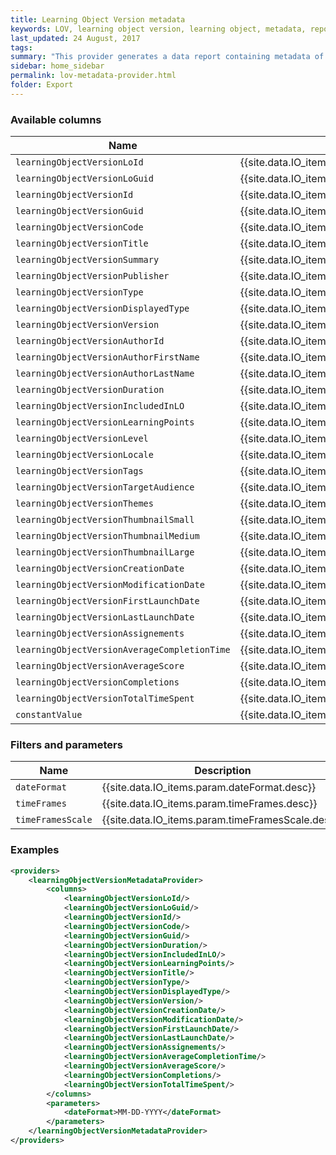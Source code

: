 ```yaml
---
title: Learning Object Version metadata
keywords: LOV, learning object version, learning object, metadata, report, export
last_updated: 24 August, 2017
tags: 
summary: "This provider generates a data report containing metadata of all versions of Learning Objects available on the platform"
sidebar: home_sidebar
permalink: lov-metadata-provider.html
folder: Export
---
```



### Available columns

Name | Description
---|---
`learningObjectVersionLoId` | {{site.data.IO_items.col.learningObjectVersionLoId.desc}}
`learningObjectVersionLoGuid` | {{site.data.IO_items.col.learningObjectVersionLoGuid.desc}}
`learningObjectVersionId` | {{site.data.IO_items.col.learningObjectVersionId.desc}}
`learningObjectVersionGuid` | {{site.data.IO_items.col.learningObjectVersionGuid.desc}}
`learningObjectVersionCode` | {{site.data.IO_items.col.learningObjectVersionCode.desc}}
`learningObjectVersionTitle` | {{site.data.IO_items.col.learningObjectVersionTitle.desc}}
`learningObjectVersionSummary` | {{site.data.IO_items.col.learningObjectVersionSummary.desc}}
`learningObjectVersionPublisher` | {{site.data.IO_items.col.learningObjectVersionPublisher.desc}}
`learningObjectVersionType` | {{site.data.IO_items.col.learningObjectVersionType.desc}}
`learningObjectVersionDisplayedType` | {{site.data.IO_items.col.learningObjectVersionDisplayedType.desc}}
`learningObjectVersionVersion` | {{site.data.IO_items.col.learningObjectVersionVersion.desc}}
`learningObjectVersionAuthorId` | {{site.data.IO_items.col.learningObjectVersionAuthorId.desc}}
`learningObjectVersionAuthorFirstName` | {{site.data.IO_items.col.learningObjectVersionAuthorFirstName.desc}}
`learningObjectVersionAuthorLastName` | {{site.data.IO_items.col.learningObjectVersionAuthorLastName.desc}}
`learningObjectVersionDuration` | {{site.data.IO_items.col.learningObjectVersionDuration.desc}}
`learningObjectVersionIncludedInLO` | {{site.data.IO_items.col.learningObjectVersionIncludedInLO.desc}}
`learningObjectVersionLearningPoints` | {{site.data.IO_items.col.learningObjectVersionLearningPoints.desc}}
`learningObjectVersionLevel` | {{site.data.IO_items.col.learningObjectVersionLevel.desc}}
`learningObjectVersionLocale` | {{site.data.IO_items.col.learningObjectVersionLocale.desc}}
`learningObjectVersionTags` | {{site.data.IO_items.col.learningObjectVersionTags.desc}}
`learningObjectVersionTargetAudience` | {{site.data.IO_items.col.learningObjectVersionTargetAudience.desc}}
`learningObjectVersionThemes` | {{site.data.IO_items.col.learningObjectVersionThemes.desc}}
`learningObjectVersionThumbnailSmall` | {{site.data.IO_items.col.learningObjectVersionThumbnailSmall.desc}}
`learningObjectVersionThumbnailMedium` | {{site.data.IO_items.col.learningObjectVersionThumbnailMedium.desc}}
`learningObjectVersionThumbnailLarge` | {{site.data.IO_items.col.learningObjectVersionThumbnailLarge.desc}}
`learningObjectVersionCreationDate` | {{site.data.IO_items.col.learningObjectVersionCreationDate.desc}}
`learningObjectVersionModificationDate` | {{site.data.IO_items.col.learningObjectVersionModificationDate.desc}}
`learningObjectVersionFirstLaunchDate` | {{site.data.IO_items.col.learningObjectVersionFirstLaunchDate.desc}}
`learningObjectVersionLastLaunchDate` | {{site.data.IO_items.col.learningObjectVersionLastLaunchDate.desc}}
`learningObjectVersionAssignements` | {{site.data.IO_items.col.learningObjectVersionAssignements.desc}}
`learningObjectVersionAverageCompletionTime` | {{site.data.IO_items.col.learningObjectVersionAverageCompletionTime.desc}}
`learningObjectVersionAverageScore` | {{site.data.IO_items.col.learningObjectVersionAverageScore.desc}}
`learningObjectVersionCompletions` | {{site.data.IO_items.col.learningObjectVersionCompletions.desc}}
`learningObjectVersionTotalTimeSpent` | {{site.data.IO_items.col.learningObjectVersionTotalTimeSpent.desc}}
`constantValue` | {{site.data.IO_items.col.constantValue.desc}}

### Filters and parameters

Name | Description
---|---
`dateFormat` | {{site.data.IO_items.param.dateFormat.desc}}
`timeFrames` | {{site.data.IO_items.param.timeFrames.desc}}
`timeFramesScale` | {{site.data.IO_items.param.timeFramesScale.desc}}

### Examples
```xml
<providers>
    <learningObjectVersionMetadataProvider>
        <columns>
            <learningObjectVersionLoId/>
            <learningObjectVersionLoGuid/>
            <learningObjectVersionId/>
            <learningObjectVersionCode/>
            <learningObjectVersionGuid/>
            <learningObjectVersionDuration/>
            <learningObjectVersionIncludedInLO/>
            <learningObjectVersionLearningPoints/>
            <learningObjectVersionTitle/>
            <learningObjectVersionType/>
            <learningObjectVersionDisplayedType/>
            <learningObjectVersionVersion/>
            <learningObjectVersionCreationDate/>
            <learningObjectVersionModificationDate/>
            <learningObjectVersionFirstLaunchDate/>
            <learningObjectVersionLastLaunchDate/>
            <learningObjectVersionAssignements/>
            <learningObjectVersionAverageCompletionTime/>
            <learningObjectVersionAverageScore/>
            <learningObjectVersionCompletions/>
            <learningObjectVersionTotalTimeSpent/>
        </columns>
        <parameters>
            <dateFormat>MM-DD-YYYY</dateFormat>
        </parameters>
    </learningObjectVersionMetadataProvider>
</providers>     
```
